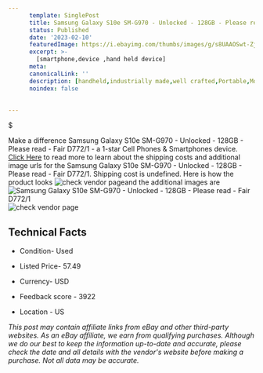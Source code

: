 ```yaml
---
      template: SinglePost
      title: Samsung Galaxy S10e SM-G970 - Unlocked - 128GB - Please read - Fair D772/1
      status: Published
      date: '2023-02-10'
      featuredImage: https://i.ebayimg.com/thumbs/images/g/s8UAAOSwt-Zj5T4C/s-l225.jpg
      excerpt: >-
        [smartphone,device ,hand held device]
      meta:
      canonicalLink: ''
      description: [handheld,industrially made,well crafted,Portable,Mobile,Compact,Convenient,Lightweight,Maneuverable,Man-portable,Miniature,Carriable,Hand-held,Light,Holdable,Transportable,Mobile device,Pocket-sized,On-the-go,Wireless,Cordless,Compact size,Convenient size, smartphone,device ,hand held device]
      noindex: false
        
        
---
```

$

Make a difference Samsung Galaxy S10e SM-G970 - Unlocked - 128GB - Please read - Fair D772/1 - a 1-star Cell Phones & Smartphones device. [Click Here](https://www.ebay.com/itm/225400820401?hash=item347aef92b1%3Ag%3As8UAAOSwt-Zj5T4C&mkevt=1&mkcid=1&mkrid=711-53200-19255-0&campid=%253CePNCampaignId%253E&customid=%253CreferenceId%253E&toolid=10049) to read more to learn about the shipping costs and additional image urls for the Samsung Galaxy S10e SM-G970 - Unlocked - 128GB - Please read - Fair D772/1. Shipping cost is undefined. Here is how the product looks ![check vendor page](https://i.ebayimg.com/thumbs/images/g/s8UAAOSwt-Zj5T4C/s-l225.jpg)and the additional images are![Samsung Galaxy S10e SM-G970 - Unlocked - 128GB - Please read - Fair D772/1](https://i.ebayimg.com/images/g/s8UAAOSwt-Zj5T4C/s-l1600.jpg)![check vendor page](https://origin-galleryplus.ebayimg.com/ws/web/225400820401_2_0_1/225x225.jpg,https://origin-galleryplus.ebayimg.com/ws/web/225400820401_3_0_1/225x225.jpg,https://origin-galleryplus.ebayimg.com/ws/web/225400820401_4_0_1/225x225.jpg,https://origin-galleryplus.ebayimg.com/ws/web/225400820401_5_0_1/225x225.jpg,https://origin-galleryplus.ebayimg.com/ws/web/225400820401_6_0_1/225x225.jpg,https://origin-galleryplus.ebayimg.com/ws/web/225400820401_7_0_1/225x225.jpg,https://origin-galleryplus.ebayimg.com/ws/web/225400820401_8_0_1/225x225.jpg)



 ## Technical Facts 



     
      

 - Condition- Used 


      

 - Listed Price- 57.49 


      

 - Currency- USD 


      

 - Feedback score - 3922 


      

 - Location - US 


      
      

 *_This post may contain affiliate links from eBay and other third-party websites. As an eBay affiliate, we earn from qualifying purchases. Although we do our best to keep the information up-to-date and accurate, please check the date and all details with the vendor's website before making a purchase. Not all data may be accurate._*






